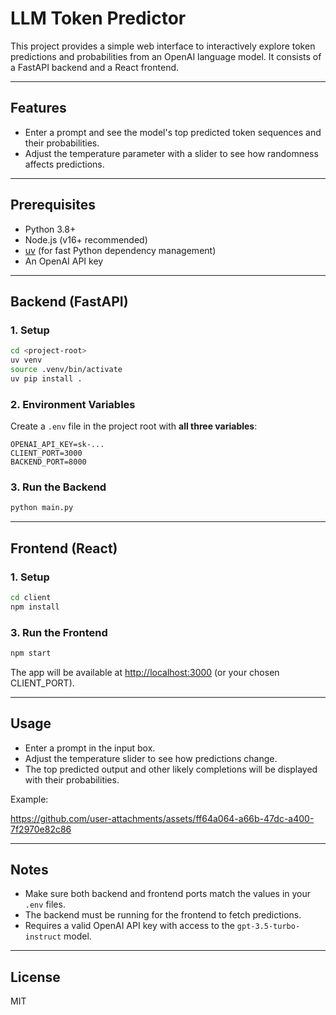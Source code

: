 # LLM Token Predictor

This project provides a simple web interface to interactively explore token predictions and probabilities from an OpenAI language model. It consists of a FastAPI backend and a React frontend.

---

## Features
- Enter a prompt and see the model's top predicted token sequences and their probabilities.
- Adjust the temperature parameter with a slider to see how randomness affects predictions.

---

## Prerequisites
- Python 3.8+
- Node.js (v16+ recommended)
- [uv](https://github.com/astral-sh/uv) (for fast Python dependency management)
- An OpenAI API key

---

## Backend (FastAPI)

### 1. Setup
```bash
cd <project-root>
uv venv
source .venv/bin/activate
uv pip install .
```

### 2. Environment Variables
Create a `.env` file in the project root with **all three variables**:
```env
OPENAI_API_KEY=sk-...
CLIENT_PORT=3000
BACKEND_PORT=8000
```

### 3. Run the Backend
```bash
python main.py
```

---

## Frontend (React)

### 1. Setup
```bash
cd client
npm install
```

### 3. Run the Frontend
```bash
npm start
```
The app will be available at [http://localhost:3000](http://localhost:3000) (or your chosen CLIENT_PORT).

---

## Usage
- Enter a prompt in the input box.
- Adjust the temperature slider to see how predictions change.
- The top predicted output and other likely completions will be displayed with their probabilities.

Example:

https://github.com/user-attachments/assets/ff64a064-a66b-47dc-a400-7f2970e82c86


---

## Notes
- Make sure both backend and frontend ports match the values in your `.env` files.
- The backend must be running for the frontend to fetch predictions.
- Requires a valid OpenAI API key with access to the `gpt-3.5-turbo-instruct` model.

---

## License
MIT
